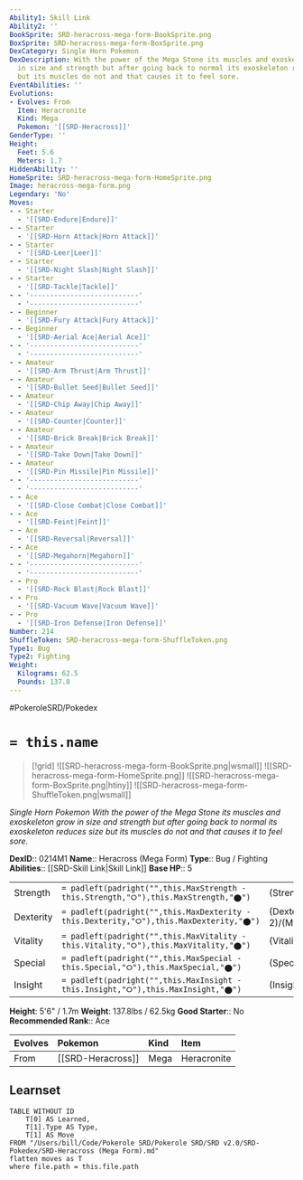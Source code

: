 ```yaml
---
Ability1: Skill Link
Ability2: ''
BookSprite: SRD-heracross-mega-form-BookSprite.png
BoxSprite: SRD-heracross-mega-form-BoxSprite.png
DexCategory: Single Horn Pokemon
DexDescription: With the power of the Mega Stone its muscles and exoskeleton grow
  in size and strength but after going back to normal its exoskeleton reduces size
  but its muscles do not and that causes it to feel sore.
EventAbilities: ''
Evolutions:
- Evolves: From
  Item: Heracronite
  Kind: Mega
  Pokemon: '[[SRD-Heracross]]'
GenderType: ''
Height:
  Feet: 5.6
  Meters: 1.7
HiddenAbility: ''
HomeSprite: SRD-heracross-mega-form-HomeSprite.png
Image: heracross-mega-form.png
Legendary: 'No'
Moves:
- - Starter
  - '[[SRD-Endure|Endure]]'
- - Starter
  - '[[SRD-Horn Attack|Horn Attack]]'
- - Starter
  - '[[SRD-Leer|Leer]]'
- - Starter
  - '[[SRD-Night Slash|Night Slash]]'
- - Starter
  - '[[SRD-Tackle|Tackle]]'
- - '---------------------------'
  - '---------------------------'
- - Beginner
  - '[[SRD-Fury Attack|Fury Attack]]'
- - Beginner
  - '[[SRD-Aerial Ace|Aerial Ace]]'
- - '---------------------------'
  - '---------------------------'
- - Amateur
  - '[[SRD-Arm Thrust|Arm Thrust]]'
- - Amateur
  - '[[SRD-Bullet Seed|Bullet Seed]]'
- - Amateur
  - '[[SRD-Chip Away|Chip Away]]'
- - Amateur
  - '[[SRD-Counter|Counter]]'
- - Amateur
  - '[[SRD-Brick Break|Brick Break]]'
- - Amateur
  - '[[SRD-Take Down|Take Down]]'
- - Amateur
  - '[[SRD-Pin Missile|Pin Missile]]'
- - '---------------------------'
  - '---------------------------'
- - Ace
  - '[[SRD-Close Combat|Close Combat]]'
- - Ace
  - '[[SRD-Feint|Feint]]'
- - Ace
  - '[[SRD-Reversal|Reversal]]'
- - Ace
  - '[[SRD-Megahorn|Megahorn]]'
- - '---------------------------'
  - '---------------------------'
- - Pro
  - '[[SRD-Rock Blast|Rock Blast]]'
- - Pro
  - '[[SRD-Vacuum Wave|Vacuum Wave]]'
- - Pro
  - '[[SRD-Iron Defense|Iron Defense]]'
Number: 214
ShuffleToken: SRD-heracross-mega-form-ShuffleToken.png
Type1: Bug
Type2: Fighting
Weight:
  Kilograms: 62.5
  Pounds: 137.8
---
```


#PokeroleSRD/Pokedex

# `= this.name`

> [!grid]
> ![[SRD-heracross-mega-form-BookSprite.png|wsmall]]
> ![[SRD-heracross-mega-form-HomeSprite.png]]
> ![[SRD-heracross-mega-form-BoxSprite.png|htiny]]
> ![[SRD-heracross-mega-form-ShuffleToken.png|wsmall]]


*Single Horn Pokemon*
*With the power of the Mega Stone its muscles and exoskeleton grow in size and strength but after going back to normal its exoskeleton reduces size but its muscles do not and that causes it to feel sore.*

**DexID**:: 0214M1
**Name**:: Heracross (Mega Form)
**Type**:: Bug / Fighting
**Abilities**:: [[SRD-Skill Link|Skill Link]]
**Base HP**:: 5

|           |                                                                                        |                                          |
| --------- | -------------------------------------------------------------------------------------- | ---------------------------------------- |
| Strength  | `= padleft(padright("",this.MaxStrength - this.Strength,"⭘"),this.MaxStrength,"⬤")`    | (Strength::4)/(MaxStrength::9)   |
| Dexterity | `= padleft(padright("",this.MaxDexterity - this.Dexterity,"⭘"),this.MaxDexterity,"⬤")` | (Dexterity:: 2)/(MaxDexterity::5) |
| Vitality  | `= padleft(padright("",this.MaxVitality - this.Vitality,"⭘"),this.MaxVitality,"⬤")`    | (Vitality::3)/(MaxVitality::6)   |
| Special   | `= padleft(padright("",this.MaxSpecial - this.Special,"⭘"),this.MaxSpecial,"⬤")`       | (Special::1)/(MaxSpecial::2)     |
| Insight   | `= padleft(padright("",this.MaxInsight - this.Insight,"⭘"),this.MaxInsight,"⬤")`       | (Insight::3)/(MaxInsight::6)     |

**Height**: 5'6" / 1.7m
**Weight**: 137.8lbs / 62.5kg
**Good Starter**:: No
**Recommended Rank**:: Ace

| Evolves   | Pokemon           | Kind   | Item        |
|:----------|:------------------|:-------|:------------|
| From      | [[SRD-Heracross]] | Mega   | Heracronite |

## Learnset

```dataview
TABLE WITHOUT ID
    T[0] AS Learned,
    T[1].Type AS Type,
    T[1] AS Move
FROM "/Users/bill/Code/Pokerole SRD/Pokerole SRD/SRD v2.0/SRD-Pokedex/SRD-Heracross (Mega Form).md"
flatten moves as T
where file.path = this.file.path
```
